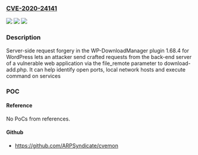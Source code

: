 ### [CVE-2020-24141](https://cve.mitre.org/cgi-bin/cvename.cgi?name=CVE-2020-24141)
![](https://img.shields.io/static/v1?label=Product&message=n%2Fa&color=blue)
![](https://img.shields.io/static/v1?label=Version&message=n%2Fa&color=blue)
![](https://img.shields.io/static/v1?label=Vulnerability&message=n%2Fa&color=brighgreen)

### Description

Server-side request forgery in the WP-DownloadManager plugin 1.68.4 for WordPress lets an attacker send crafted requests from the back-end server of a vulnerable web application via the file_remote parameter to download-add.php. It can help identify open ports, local network hosts and execute command on services

### POC

#### Reference
No PoCs from references.

#### Github
- https://github.com/ARPSyndicate/cvemon

